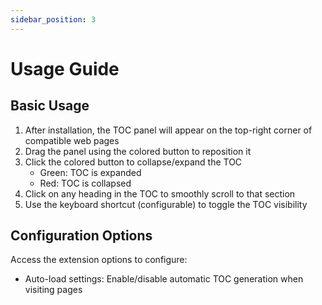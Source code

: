 ```yaml
---
sidebar_position: 3
---
```


# Usage Guide

## Basic Usage

1. After installation, the TOC panel will appear on the top-right corner of compatible web pages
2. Drag the panel using the colored button to reposition it
3. Click the colored button to collapse/expand the TOC
   - Green: TOC is expanded
   - Red: TOC is collapsed
4. Click on any heading in the TOC to smoothly scroll to that section
5. Use the keyboard shortcut (configurable) to toggle the TOC visibility

## Configuration Options

Access the extension options to configure:

- Auto-load settings: Enable/disable automatic TOC generation when visiting pages 
